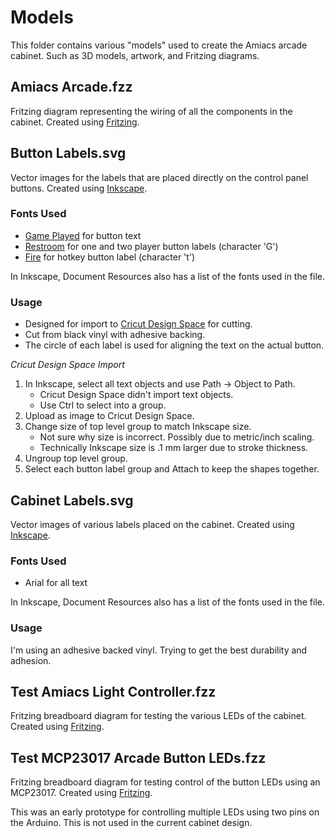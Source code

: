 # Models

This folder contains various "models" used to create the Amiacs arcade cabinet. Such as 3D models, artwork, and Fritzing diagrams.

## Amiacs Arcade.fzz

Fritzing diagram representing the wiring of all the components in the cabinet. Created using [Fritzing](https://fritzing.org/).

## Button Labels.svg

Vector images for the labels that are placed directly on the control panel buttons. Created using [Inkscape](https://inkscape.org/).

### Fonts Used

* [Game Played](https://www.dafont.com/game-played.font) for button text
* [Restroom](https://www.dafont.com/restroom.font) for one and two player button labels (character 'G')
* [Fire](https://www.dafont.com/fire.font) for hotkey button label (character 't')

In Inkscape, Document Resources also has a list of the fonts used in the file.

### Usage

* Designed for import to [Cricut Design Space](https://cricut.com/) for cutting.
* Cut from black vinyl with adhesive backing.
* The circle of each label is used for aligning the text on the actual button.

*Cricut Design Space Import*

1. In Inkscape, select all text objects and use Path -> Object to Path.
    * Cricut Design Space didn't import text objects.
    * Use Ctrl to select into a group.
2. Upload as image to Cricut Design Space.
3. Change size of top level group to match Inkscape size.
    * Not sure why size is incorrect. Possibly due to metric/inch scaling.
    * Technically Inkscape size is .1 mm larger due to stroke thickness.
4. Ungroup top level group.
5. Select each button label group and Attach to keep the shapes together.

## Cabinet Labels.svg

Vector images of various labels placed on the cabinet. Created using [Inkscape](https://inkscape.org/).

### Fonts Used

* Arial for all text

In Inkscape, Document Resources also has a list of the fonts used in the file.

### Usage

I'm using an adhesive backed vinyl. Trying to get the best durability and adhesion.

## Test Amiacs Light Controller.fzz

Fritzing breadboard diagram for testing the various LEDs of the cabinet. Created using [Fritzing](https://fritzing.org/).

## Test MCP23017 Arcade Button LEDs.fzz

Fritzing breadboard diagram for testing control of the button LEDs using an MCP23017. Created using [Fritzing](https://fritzing.org/).

This was an early prototype for controlling multiple LEDs using two pins on the Arduino. This is not used in the current cabinet design.
